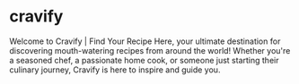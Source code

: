 # cravify
Welcome to Cravify | Find Your Recipe Here, your ultimate destination for discovering mouth-watering recipes from around the world! Whether you're a seasoned chef, a passionate home cook, or someone just starting their culinary journey, Cravify is here to inspire and guide you.
